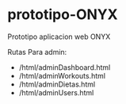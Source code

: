 # prototipo-ONYX
Prototipo aplicacion web ONYX

Rutas Para admin:
 - /html/adminDashboard.html
 - /html/adminWorkouts.html
 - /html/adminDietas.html
 - /html/adminUsers.html
